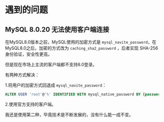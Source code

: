 # 遇到的问题

## MySQL 8.0.20 无法使用客户端连接

在MySQL8.0版本之前，MySQL使用的加密方式是 `mysql_navite_password`，在MySQL8.0之后，加密的方式改为 `caching_sha2_password` ，后者实现 SHA-256 身份验证，安全性更高。

但是现在市场上主流的客户端都不支持8.0登录。

有两种方式解决：

1.将用户的加密方式回退成 `mysql_navite_password`：

```sql
ALTER USER 'root'@'%' IDENTIFIED WITH mysql_native_password BY {password};
```

2.使用官方支持的客户端。

我还是使用第二种，毕竟技术是不断发展的，没有什么能一成不变。
